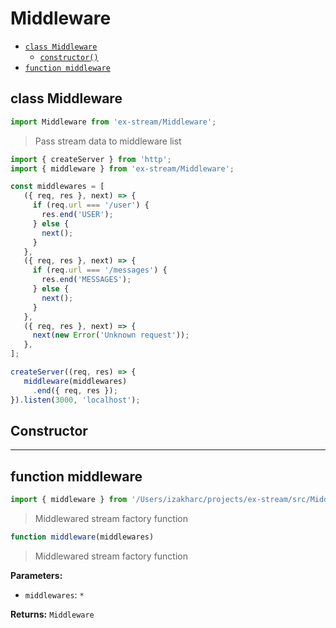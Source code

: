 # Middleware

- [`class Middleware`](#class-middleware)
  - [`constructor()`](#middleware-constructor-constructor)
- [`function middleware`](#function-middleware)

<a id="class-middleware"></a><h2>class Middleware</h2>
``` javascript
import Middleware from 'ex-stream/Middleware';
```
> Pass stream data to middleware list



``` javascript
import { createServer } from 'http';
import { middleware } from 'ex-stream/Middleware';

const middlewares = [
   ({ req, res }, next) => {
     if (req.url === '/user') {
       res.end('USER');
     } else {
       next();
     }
   },
   ({ req, res }, next) => {
     if (req.url === '/messages') {
       res.end('MESSAGES');
     } else {
       next();
     }
   },
   ({ req, res }, next) => {
     next(new Error('Unknown request'));
   },
];

createServer((req, res) => {
   middleware(middlewares)
     .end({ req, res });
}).listen(3000, 'localhost');
```



<h2>Constructor</h2>
<a id="middleware-constructor-constructor"></a>


---

<a id="function-middleware"></a><h2>function middleware</h2>
``` javascript
import { middleware } from '/Users/izakharc/projects/ex-stream/src/Middleware';
```
> Middlewared stream factory function

``` javascript
function middleware(middlewares)
```

> Middlewared stream factory function

**Parameters:**

- `middlewares`: `*`

**Returns:** `Middleware`

